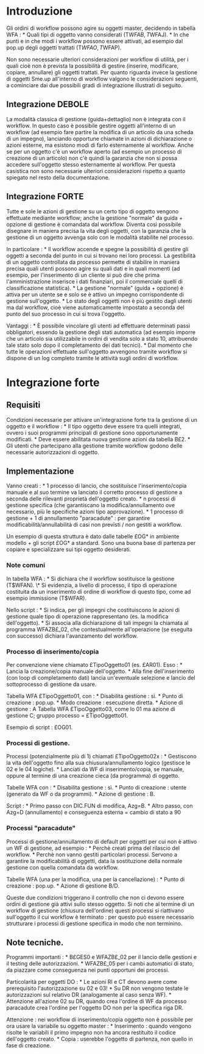 # Introduzione

Gli ordini di workflow possono agire su oggetti master, decidendo in tabella WFA : 
 \* Quali tipi di oggetto vanno considerati (T$WFAB, T$WFAJ).
 \* In che punti e in che modi i workflow possono essere attivati, ad esempio dal pop.up degli oggetti trattati (T$WFAO, T$WFAP).

Non sono necessarie ulteriori considerazioni per workflow di utilità, per i quali cioè non è prevista la possibilità di gestire (inserire, modificare, copiare, annullare) gli oggetti trattati.
Per quanto riguarda invece la gestione di oggetti Sme.up all'interno di workflow valgono le considerazioni seguenti, a cominciare dai due possibili gradi di integrazione illustrati di seguito.

## Integrazione DEBOLE

La modalità classica di gestione (guida+dettaglio) non è integrata con il workflow.
In questo caso è possibile gestire oggetti all'interno di un workflow (ad esempio fare partire la modifica di un articolo da una scheda di un impegno), lanciando opportune chiamate in azioni di dichiarazione o azioni esterne, ma esistono modi di farlo esternamente al workflow.
Anche se per un oggetto c'è un workflow aperto (ad esempio un processo di creazione di un articolo) non c'è quindi la garanzia che non si possa accedere sull'oggetto stesso esternamente al workflow.
Per questa casistica non sono necessarie ulteriori considerazioni rispetto a quanto spiegato nel resto della documentazione.

## Integrazione FORTE

Tutte e sole le azioni di gestione su un certo tipo di oggetto vengono effettuate mediante workflow; anche la gestione "normale" da guida + opzione di gestione è comandata dal workflow.
Diventa così possibile disegnare in maniera precisa la vita degli oggetti, con la garanzia che la gestione di un oggetto avvenga solo con le modalità stabilite nel processo.

In particolare : 
 \* Il workflow accende e spegne la possibilità di gestire gli oggetti a seconda del punto in cui si trovano nei loro processi. La gestibilità di un oggetto controllata da processo permette di stabilire in maniera precisa quali utenti possono agire su quali dati e in quali momenti (ad esempio, per l'inserimento di un cliente si può dire che prima l'amministrazione inserisce i dati finanziari, poi il commerciale quelli di classificazione statistica).
 \* La gestione "normale" (guida + opzione) è attiva per un utente se e solo se è attivo un impegno corrispondente di gestione sull'oggetto.
 \* Lo stato degli oggetti non è più gestito dagli utenti ma dal workflow, cioè viene automaticamente impostato a seconda del punto del suo processo in cui si trova l'oggetto.

Vantaggi : 
 \* È possibile vincolare gli utenti ad effettuare determinati passi obbligatori, essendo la gestione degli stati automatica (ad esempio imporre che un articolo sia utilizzabile in ordini di vendita solo a stato 10, attribuendo tale stato solo dopo il completamento dei dati tecnici).
  \* Dal momento che tutte le operazioni effettuate sull'oggetto avvengono tramite workflow si dispone di un log completo tramite le attività sugli ordini di workflow.

# Integrazione forte

## Requisiti

Condizioni necessarie per attivare un'integrazione forte tra la gestione di un oggetto e il workflow : 
 \* Il tipo oggetto deve essere tra quelli integrati, ovvero i suoi programmi principali di gestione sono opportunamente modificati.
 \* Deve essere abilitata nuova gestione azioni da tabella B£2.
 \* Gli utenti che partecipano alla gestione tramite workflow godono delle necessarie autorizzazioni di oggetto.

## Implementazione

Vanno creati : 
 \* 1 processo di lancio, che sostituisce l'inserimento/copia manuale e al suo termine va lanciato il corretto processo di gestione a seconda delle rilevanti proprietà dell'oggetto creato.
 \* n processi di gestione specifica (che garantiscano la modifica/annullamento ove necessario, più le specifiche azioni tipo approvazione).
 \* 1 processo di gestione + 1 di annullamento "paracadute" :  per garantire modificabilità/annullabilità di casi non previsti / non gestiti a workflow.

Un esempio di questa struttura è dato dalle tabelle £OG\* in ambiente modello + gli script £OG\* a standard. Sono una buona base di partenza per copiare e specializzare sui tipi oggetto desiderati.

### Note comuni

In tabella WFA : 
 \* Si dichiara che il workflow sostituisce la gestione (T$WFAN).
 \* Si evidenzia, a livello di processo, il tipo di operazione costituita da un inserimento di ordine di workflow di questo tipo, come ad esempio immissione (T$WFAR).

Nello script : 
 \* Si indica, per gli impegni che costituiscono le azioni di gestione quale tipo di operazione rappresentano (es. la modifica dell'oggetto).
 \* Si associa alla dichiarazione di tali impegni la chiamata al programma WFAZB£_02, che contestualmente all'operazione (se eseguita con successo) dichiara l'avanzamento del workflow.

### Processo di inserimento/copia

Per convenzione viene chiamato £TipoOggetto01 (es. £AR01). Esso : 
 \* Lancia la creazione/copia manuale dell'oggetto.
 \* Alla fine dell'inserimento (con loop di completamento dati) lancia un'eventuale selezione e lancio del sottoprocesso di gestione da usare.

Tabella WFA £TipoOggetto01, con : 
 \* Disabilita gestione :  sì.
 \* Punto di creazione :  pop.up.
 \* Modo creazione :  esecuzione diretta.
 \* Azione di gestione :  A
Tabella WFA £TipoOggetto03, come lo 01 ma azione di gestione C; gruppo processo = £TipoOggetto01.

Esempio di script :  £OG01.

### Processi di gestione.

Processi (potenzialmente più di 1) chiamati £TipoOggetto02x : 
 \* Gestiscono la vita dell'oggetto fino alla sua chiusura/annullamento logico (gestisce le 02 e le 04 logiche).
 \* Lanciati da WF di inserimento/copia, se manuale, oppure al termine di una creazione cieca (da programma) di oggetto.

Tabelle WFA con : 
 \* Disabilita gestione :  sì.
 \* Punto di creazione :  utente (generato da WF o da programmi).
 \* Azione di gestione :  B.

Script : 
 \* Primo passo con DIC.FUN di modifica, Azg=B.
 \* Altro passo, con Azg=D (annullamento) e conseguenza esterna = cambio di stato a 90

### Processi "paracadute"

Processi di gestione/annullamento di default per oggetti per cui non è attivo un WF di gestione, ad esempio : 
 \* Perchè creati prima del rilascio del workflow.
 \* Perchè non vanno gestiti particolari processi.
Servono a garantire la modificabilità di oggetti, data la sostituzione della normale gestione con quella comandata da workflow.

Tabelle WFA (una per la modifica, una per la cancellazione) : 
 \* Punto di creazione :  pop.up.
 \* Azione di gestione B/D.

Queste due condizioni triggerano il controllo che non ci devono essere ordini di gestione già attivi sullo stesso oggetto.
Si noti che al termine di un workflow di gestione (chiusura dell'ordine) questi processi si riattivano sull'oggetto il cui workflow è terminato :  per questo può essere necessario strutturare i processi di gestione specifica in modo che non terminino.


## Note tecniche.

Programmi importanti : 
 \* B£GES0 e WFAZB£_02 per il lancio delle gestioni e il testing delle autorizzazioni.
 \* WFAZB£_05 per i cambi automatici di stato, da piazzare come conseguenza nei punti opportuni dei processi.

Particolarità per oggetti DO : 
 \* Le azioni RI e CT devono avere come prerequisito l'autorizzazione su 02 e 03!
 \* Su DR non vengono testate le autorizzazioni sul relativo DR (analogamente al caso senza WF).
 \* Attenzione all'azione 02 su DR, quando crea l'ordine di WF da processo paracadute crea    l'ordine per l'oggetto DO non per la specifica riga DR.

Attenzione :  nei workflow di inserimento/copia oggetto non è possibile per ora usare la variabile su oggetto master : 
 \* Inserimento :  quando vengono risolte le variabili il primo impegno non ha ancora restituito il codice dell'oggetto creato.
 \* Copia :  userebbe l'oggetto di partenza, non quello in fase di creazione.
